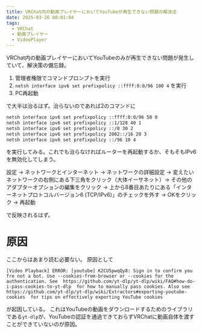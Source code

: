 ```yaml
---
title: VRChat内の動画プレイヤーにおいてYouTubeが再生できない問題の解決法
date: 2025-03-26 08:01:04
tags:
  - VRChat
  - 動画プレイヤー
  - VideoPlayer
---
```


VRChat内の動画プレイヤーにおいてYouTubeのみが再生できない問題が発生していて、解決策の備忘録。

1. 管理者権限でコマンドプロンプトを実行
2. `netsh interface ipv6 set prefixpolicy ::ffff:0:0/96 100 4` を実行
3. PC再起動

で大半は治るはず。治らないのであれば2のコマンドに
``` bash
netsh interface ipv6 set prefixpolicy ::ffff:0:0/96 50 0
netsh interface ipv6 set prefixpolicy ::1/128 40 1
netsh interface ipv6 set prefixpolicy ::/0 30 2
netsh interface ipv6 set prefixpolicy 2002::/16 20 3
netsh interface ipv6 set prefixpolicy ::/96 10 4
```

を実行してみる。これでも治らなければルーターを再起動するか、そもそもIPv6を無効化してしまう。

設定 -> ネットワークとインターネット -> ネットワークの詳細設定 -> 変えたいネットワークの右側にある下三角をクリック（大体イーサネット）-> その他のアダプターオプションの編集をクリック -> 上から8番目あたりにある「インターネットプロトコルバージョン6 (TCP/IPv6)」のチェックを外す -> OKをクリック -> 再起動

で反映されるはず。

# 原因
ここからはあまり読む必要ない。
原因として
```
[Video Playback] ERROR: [youtube] K2CU5pwqQy8: Sign in to confirm you fre not a bot. Use --cookies-from-browser or --cookies for the authentication. See  https://github.com/yt-dlp/yt-dlp/wiki/FAQ#how-do-i-pass-cookies-to-yt-dlp  for how to manually pass cookies. Also see  https://github.com/yt-dlp/yt-dlp/wiki/Extractors#exporting-youtube-cookies  for tips on effectively exporting YouTube cookies
```
が起因している。
これはYouTubeの動画をダウンロードするためのライブラリである`yt-dlp`が、YouTubeの認証を通過できておらずVRChatに動画自体を渡すことができていないのが原因。